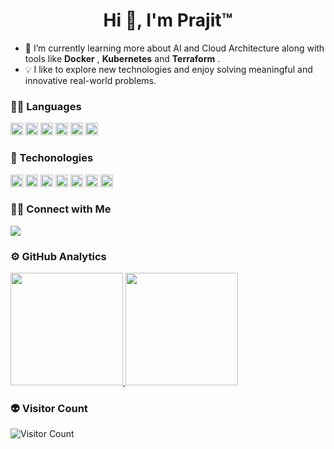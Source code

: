 <h1 align="center">Hi 👋, I'm Prajit™</h1>



- 🌱 I’m currently learning more about AI and Cloud Architecture along with tools like **Docker** , **Kubernetes** and **Terraform** .
- 💡 I like to explore new technologies and enjoy solving meaningful and innovative real-world problems.

### 👨‍💻 Languages

<code><img height="20" src="https://img.shields.io/badge/C%2B%2B-00599C?style=for-the-badge&logo=c%2B%2B&logoColor=white"></code>
<code><img height="20" src="https://img.shields.io/badge/css3-%231572B6.svg?style=for-the-badge&logo=css3&logoColor=white"></code>
<code><img height="20" src="https://img.shields.io/badge/HTML5-E34F26?style=for-the-badge&logo=html5&logoColor=white"></code>
<code><img height="20" src="https://img.shields.io/badge/Java-ED8B00?style=for-the-badge&logo=java&logoColor=white"></code>
<code><img height="20" src="https://img.shields.io/badge/JavaScript-323330?style=for-the-badge&logo=javascript&logoColor=F7DF1E"></code>
<code><img height="20" src="https://img.shields.io/badge/Python-3776AB?style=for-the-badge&logo=python&logoColor=white"></code>


### 🚀 Techonologies

<code><img height="20" src="https://img.shields.io/badge/Amazon_AWS-FF9900?style=for-the-badge&logo=amazonaws&logoColor=white"></code>
<code><img height="20" src="https://img.shields.io/badge/Django-092E20?style=for-the-badge&logo=django&logoColor=green"></code>
<code><img height="20" src="https://img.shields.io/badge/Docker-2CA5E0?style=for-the-badge&logo=docker&logoColor=white"></code>
<code><img height="20" src="https://img.shields.io/badge/jira-%230A0FFF.svg?style=for-the-badge&logo=jira&logoColor=white"></code>
<code><img height="20" src="https://img.shields.io/badge/MySQL-005C84?style=for-the-badge&logo=mysql&logoColor=white"></code>
<code><img height="20" src="https://img.shields.io/badge/powershell-5391FE?style=for-the-badge&logo=powershell&logoColor=white"></code>
<code><img height="20" src="https://img.shields.io/badge/React-20232A?style=for-the-badge&logo=react&logoColor=61DAFB"></code>


### 🤝🏻 Connect with Me

<a href="https://linkedin.com/in/prz8"><img src="https://img.shields.io/badge/-Prz8-0077B5?style=flat&logo=Linkedin&logoColor=white"/></a>


### ⚙️ GitHub Analytics


<a href="https://github.com/Prz8"><img height="180em" src="https://github-readme-stats-eight-theta.vercel.app/api?username=Prz8&show_icons=true&theme=chartreuse-dark&include_all_commits=true&count_private=true"/>
  <img height="180em" src="https://github-readme-stats-eight-theta.vercel.app/api/top-langs/?username=Prz8&layout=compact&langs_count=8&theme=chartreuse-dark"/></a>


### 👽 Visitor Count
<img src="https://profile-counter.glitch.me/{prz8}/count.svg" alt="Visitor Count" /> 
 

